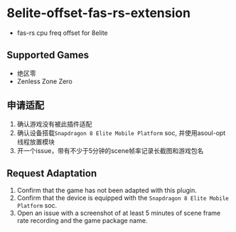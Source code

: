 # **8elite-offset-fas-rs-extension**

- fas-rs cpu freq offset for 8elite

## **Supported Games**

- 绝区零
- Zenless Zone Zero

## **申请适配**

1. 确认游戏没有被此插件适配
2. 确认设备搭载`Snapdragon 8 Elite Mobile Platform` soc, 并使用asoul-opt线程放置模块
3. 开一个issue，带有不少于5分钟的scene帧率记录长截图和游戏包名

## **Request Adaptation**

1. Confirm that the game has not been adapted with this plugin.
2. Confirm that the device is equipped with the `Snapdragon 8 Elite Mobile Platform` soc.
3. Open an issue with a screenshot of at least 5 minutes of scene frame rate recording and the game package name.
